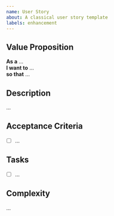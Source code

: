 ```yaml
---
name: User Story
about: A classical user story template
labels: enhancement
---
```


## Value Proposition

**As a** ...  
**I want to** ...  
**so that** ...
​

## Description

...
​

## Acceptance Criteria

- [ ] ...
      ​

## Tasks

- [ ] ...
      ​

## Complexity

...
